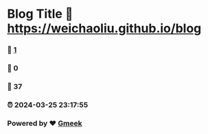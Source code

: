 # Blog Title :link: https://weichaoliu.github.io/blog
### :page_facing_up: [1](https://weichaoliu.github.io/blog/tag.html) 
### :speech_balloon: 0 
### :hibiscus: 37 
### :alarm_clock: 2024-03-25 23:17:55 
### Powered by :heart: [Gmeek](https://github.com/Meekdai/Gmeek)
